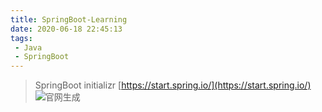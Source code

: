 ```yaml
---
title: SpringBoot-Learning
date: 2020-06-18 22:45:13
tags:
 - Java 
 - SpringBoot
---
```

> SpringBoot initializr [https://start.spring.io/](https://start.spring.io/)
> ![官网生成](https://picgo-blog.oss-cn-beijing.aliyuncs.com/img/hexo/Snipaste_2020-06-18_22-47-31.png)
>

